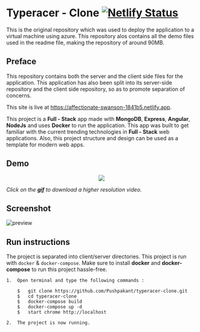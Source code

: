 # Typeracer - Clone [![Netlify Status](https://api.netlify.com/api/v1/badges/5d0611fb-5bff-4839-b488-3f027a7a9a8d/deploy-status)](https://app.netlify.com/sites/affectionate-swanson-1841b5/deploys)

This is the original repository which was used to deploy the application to a virtual machine using azure. This repository alos contains all the demo files used in the readme file, making the repository of around 90MB.

##  Preface

This repository contains both the server and the client side files for the application. This application has also been split into its server-side repository and the client side repository, so as to promote separation of concerns.

This site is live at https://affectionate-swanson-1841b5.netlify.app.

This project is a **Full - Stack** app made with **MongoDB**, **Express**, **Angular**, **NodeJs** and uses **Docker** to run the application. This app was built to get familiar with the current trending technologies in **Full - Stack** web applications. Also, this project structure and design can be used as a template for modern web apps.

##  Demo

<p align="center">
  <a href="https://github.com/Pushpakant/typeracer-clone/blob/master/demo/demo.mp4?raw=true"><img src="https://github.com/Pushpakant/typeracer-clone/blob/master/demo/demo.gif?raw=true"></a>
</p>

_Click on the **[gif](https://github.com/Pushpakant/typeracer-clone/blob/master/demo/demo.mp4?raw=true)** to download a higher resolution video._

## Screenshot

![preview](https://github.com/Pushpakant/typeracer-clone/blob/master/demo/img.png?raw=true)

## Run instructions

The project is separated into client/server directories. This project is run with `docker` & `docker-compose`. Make sure to install **docker** and **docker-compose** to run this project hassle-free.

    1.  Open terminal and type the following commands :

        $   git clone https://github.com/Pushpakant/typeracer-clone.git
        $   cd typeracer-clone
        $   docker-compose build
        $   docker-compose up -d
        $   start chrome http://localhost
        
    2.  The project is now running.
